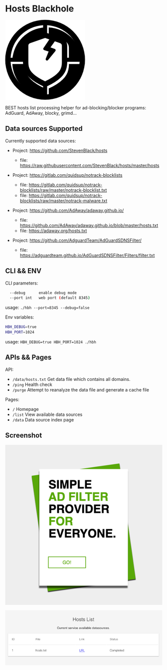 # Hosts Blackhole

![](./logo.png)

BEST hosts list processing helper for ad-blocking/blocker programs: AdGuard, AdAway, blocky, grimd...

## Data sources Supported

Currently supported data sources:

- Project: https://github.com/StevenBlack/hosts
  - file: https://raw.githubusercontent.com/StevenBlack/hosts/master/hosts

- Project: https://gitlab.com/quidsup/notrack-blocklists
  - file: https://gitlab.com/quidsup/notrack-blocklists/raw/master/notrack-blocklist.txt
  - file: https://gitlab.com/quidsup/notrack-blocklists/raw/master/notrack-malware.txt

- Project: https://github.com/AdAway/adaway.github.io/
  - file: https://github.com/AdAway/adaway.github.io/blob/master/hosts.txt
  - file: https://adaway.org/hosts.txt

- Project: https://github.com/AdguardTeam/AdGuardSDNSFilter/
  - file: https://adguardteam.github.io/AdGuardSDNSFilter/Filters/filter.txt

## CLI && ENV

CLI parameters:

```bash
  --debug      enable debug mode
  --port int   web port (default 8345)
```

usage: `./hbh --port=8345 --debug=false`

Env variables:

```bash
HBH_DEBUG=true
HBH_PORT=1024
```

usage: `HBH_DEBUG=true HBH_PORT=1024 ./hbh`

## APIs && Pages

API:

- `/data/hosts.txt` Get data file which contains all domains.
- `/ping` Health check
- `/purge` Attempt to reanalyze the data file and generate a cache file

Pages:

- `/` Homepage
- `/list` View available data sources
- `/data` Data source index page

## Screenshot

![](./screenshot/home.png)

![](./screenshot/list.png)
